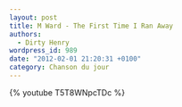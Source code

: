 ```yaml
---
layout: post
title: M Ward - The First Time I Ran Away
authors:
  - Dirty Henry
wordpress_id: 989
date: "2012-02-01 21:20:31 +0100"
category: Chanson du jour
---
```


{% youtube T5T8WNpcTDc %}
